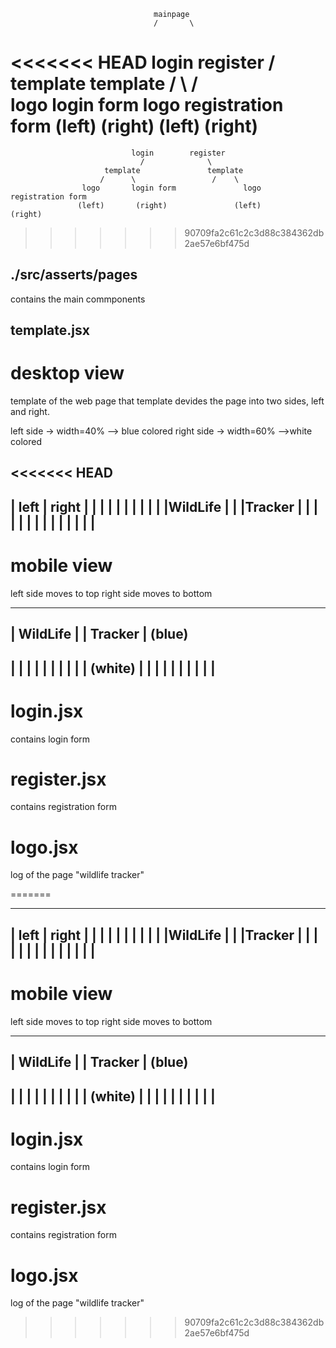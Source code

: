 
									mainpage
							    	/		\
<<<<<<< HEAD
								login		register
								/				\
						 template				template
						/	   \				 /    \
					logo       login form	  logo     registration form
				   (left)		(right)        (left)		(right)		
=======
							   login		register
						         /				\
						 template				template
						/	   \				 /    \
					logo       login form			    logo     registration form
				   (left)		(right)        		  (left)		(right)		
>>>>>>> 90709fa2c61c2c3d88c384362db2ae57e6bf475d



## ./src/asserts/pages

contains the main commponents 


## template.jsx

# desktop view									

template of the web page
that template devides the page into two sides, left and right.

left side -> width=40% --> blue colored
right side -> width=60% -->white colored

<<<<<<< HEAD
------------------------
| 	left  |   right    |
|         |			   |
|		  |   		   |
|		  |			   |
|WildLife |            |
|Tracker  |            |
|         |            |
|         |            |
|         |            |
|         |            |
------------------------

# mobile view

left side moves to top
right side moves to bottom

-------------------------
|     WildLife           | 
|      Tracker           | (blue)
-------------------------
|                        |
|                        |
|                        |
|                        |
|                        | (white)
|                        |
|                        |
|                        |
|                        |
|                        |
--------------------------



# login.jsx 

contains login form


# register.jsx

contains registration form


# logo.jsx

log of the page "wildlife tracker"

=======

------------------------
| left 	  |	right   |
|	  |		|
|	  |		|
|	  |		|
|WildLife |		|
|Tracker  |		|
|         |		|
|         |		|
|         |		|
|         |		|
------------------------

# mobile view

left side moves to top
right side moves to bottom

-------------------------
|	WildLife	| 
|	Tracker		| (blue)
-------------------------
|			|
|			|
|			|
|			|
|			| (white)
|			|
|			|
|			|
|			|
|			|
--------------------------



# login.jsx 

contains login form


# register.jsx

contains registration form


# logo.jsx

log of the page "wildlife tracker"

>>>>>>> 90709fa2c61c2c3d88c384362db2ae57e6bf475d
